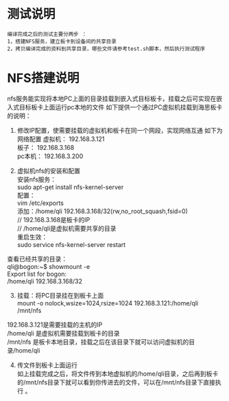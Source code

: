 # 测试说明 
	编译完成之后的测试主要分两步 ：
	1，搭建NFS服务，建立板卡到设备间的共享目录
	2，拷贝编译完成的资料到共享目录，哪些文件请参考test.sh脚本，然后执行测试程序

# NFS搭建说明
nfs服务能实现将本地PC上面的目录挂载到嵌入式目标板卡，挂载之后可实现在嵌入式目标板卡上面运行pc本地的文件
如下提供一个通过PC虚拟机挂载到海思板卡的说明：
1.	修改IP配置，使需要挂载的虚拟机和板卡在同一个网段，实现网络互通 
如下为网络配置
	虚拟机：   192.168.3.121  
	板子：     192.168.3.168   
	pc本机：   192.168.3.200   

2.	虚拟机nfs的安装和配置   
安装nfs服务：    
	sudo apt-get install nfs-kernel-server     
配置：    
	vim /etc/exports      
	添加：/home/qli 192.168.3.168/32(rw,no_root_squash,fsid=0)    
//  192.168.3.168是板卡的IP    
// /home/qli是虚拟机需要共享的目录   
重启生效：   
	sudo service nfs-kernel-server restart      

查看已经共享的目录：  
	qli@bogon:~$ showmount -e   
	Export list for bogon:  
	/home/qli 192.168.3.168/32  

3.	挂载：将PC目录挂在到板卡上面  
	mount -o nolock,wsize=1024,rsize=1024 192.168.3.121:/home/qli /mnt/nfs  
	
192.168.3.121是需要挂载的主机的IP   
/home/qli 	是虚拟机需要挂载到板卡的目录    
/mnt/nfs    是板卡本地目录，挂载之后在该目录下就可以访问虚拟机的目录/home/qli  

4.	传文件到板卡上面运行   
如上挂载完成之后，将文件传到本地虚拟机的/home/qli目录，之后再到板卡的/mnt/nfs目录下就可以看到你传进去的文件，可以在/mnt/nfs目录下直接执行 。  
